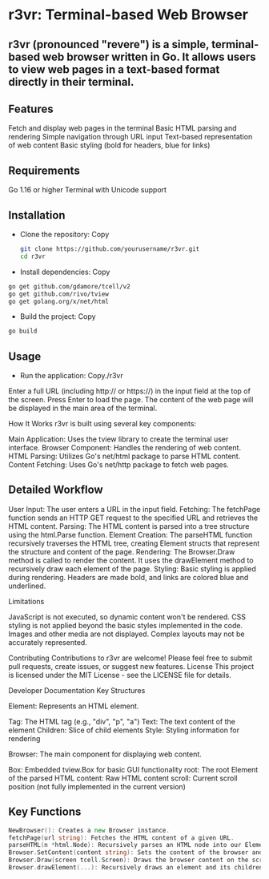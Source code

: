 # r3vr: Terminal-based Web Browser

## r3vr (pronounced "revere") is a simple, terminal-based web browser written in Go. It allows users to view web pages in a text-based format directly in their terminal.

## Features

Fetch and display web pages in the terminal
Basic HTML parsing and rendering
Simple navigation through URL input
Text-based representation of web content
Basic styling (bold for headers, blue for links)

## Requirements

Go 1.16 or higher
Terminal with Unicode support

## Installation

- Clone the repository:
  Copy

  ```bash
  git clone https://github.com/yourusername/r3vr.git
  cd r3vr
  ```

- Install dependencies:
  Copy

```bash
go get github.com/gdamore/tcell/v2
go get github.com/rivo/tview
go get golang.org/x/net/html
```

- Build the project:
  Copy

```bash
go build
```

## Usage

- Run the application:
  Copy./r3vr

Enter a full URL (including http:// or https://) in the input field at the top of the screen.
Press Enter to load the page.
The content of the web page will be displayed in the main area of the terminal.

How It Works
r3vr is built using several key components:

Main Application: Uses the tview library to create the terminal user interface.
Browser Component: Handles the rendering of web content.
HTML Parsing: Utilizes Go's net/html package to parse HTML content.
Content Fetching: Uses Go's net/http package to fetch web pages.

## Detailed Workflow

User Input: The user enters a URL in the input field.
Fetching: The fetchPage function sends an HTTP GET request to the specified URL and retrieves the HTML content.
Parsing: The HTML content is parsed into a tree structure using the html.Parse function.
Element Creation: The parseHTML function recursively traverses the HTML tree, creating Element structs that represent the structure and content of the page.
Rendering: The Browser.Draw method is called to render the content. It uses the drawElement method to recursively draw each element of the page.
Styling: Basic styling is applied during rendering. Headers are made bold, and links are colored blue and underlined.

Limitations

JavaScript is not executed, so dynamic content won't be rendered.
CSS styling is not applied beyond the basic styles implemented in the code.
Images and other media are not displayed.
Complex layouts may not be accurately represented.

Contributing
Contributions to r3vr are welcome! Please feel free to submit pull requests, create issues, or suggest new features.
License
This project is licensed under the MIT License - see the LICENSE file for details.

Developer Documentation
Key Structures

Element: Represents an HTML element.

Tag: The HTML tag (e.g., "div", "p", "a")
Text: The text content of the element
Children: Slice of child elements
Style: Styling information for rendering

Browser: The main component for displaying web content.

Box: Embedded tview.Box for basic GUI functionality
root: The root Element of the parsed HTML
content: Raw HTML content
scroll: Current scroll position (not fully implemented in the current version)

## Key Functions

```go
NewBrowser(): Creates a new Browser instance.
fetchPage(url string): Fetches the HTML content of a given URL.
parseHTML(n *html.Node): Recursively parses an HTML node into our Element structure.
Browser.SetContent(content string): Sets the content of the browser and triggers parsing.
Browser.Draw(screen tcell.Screen): Draws the browser content on the screen.
Browser.drawElement(...): Recursively draws an element and its children.
```
